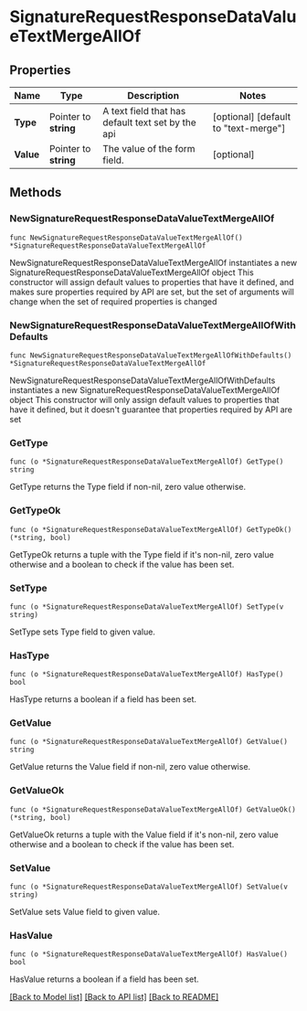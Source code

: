 # SignatureRequestResponseDataValueTextMergeAllOf

## Properties

Name | Type | Description | Notes
------------ | ------------- | ------------- | -------------
**Type** | Pointer to **string** | A text field that has default text set by the api | [optional] [default to "text-merge"]
**Value** | Pointer to **string** | The value of the form field. | [optional] 

## Methods

### NewSignatureRequestResponseDataValueTextMergeAllOf

`func NewSignatureRequestResponseDataValueTextMergeAllOf() *SignatureRequestResponseDataValueTextMergeAllOf`

NewSignatureRequestResponseDataValueTextMergeAllOf instantiates a new SignatureRequestResponseDataValueTextMergeAllOf object
This constructor will assign default values to properties that have it defined,
and makes sure properties required by API are set, but the set of arguments
will change when the set of required properties is changed

### NewSignatureRequestResponseDataValueTextMergeAllOfWithDefaults

`func NewSignatureRequestResponseDataValueTextMergeAllOfWithDefaults() *SignatureRequestResponseDataValueTextMergeAllOf`

NewSignatureRequestResponseDataValueTextMergeAllOfWithDefaults instantiates a new SignatureRequestResponseDataValueTextMergeAllOf object
This constructor will only assign default values to properties that have it defined,
but it doesn't guarantee that properties required by API are set

### GetType

`func (o *SignatureRequestResponseDataValueTextMergeAllOf) GetType() string`

GetType returns the Type field if non-nil, zero value otherwise.

### GetTypeOk

`func (o *SignatureRequestResponseDataValueTextMergeAllOf) GetTypeOk() (*string, bool)`

GetTypeOk returns a tuple with the Type field if it's non-nil, zero value otherwise
and a boolean to check if the value has been set.

### SetType

`func (o *SignatureRequestResponseDataValueTextMergeAllOf) SetType(v string)`

SetType sets Type field to given value.

### HasType

`func (o *SignatureRequestResponseDataValueTextMergeAllOf) HasType() bool`

HasType returns a boolean if a field has been set.

### GetValue

`func (o *SignatureRequestResponseDataValueTextMergeAllOf) GetValue() string`

GetValue returns the Value field if non-nil, zero value otherwise.

### GetValueOk

`func (o *SignatureRequestResponseDataValueTextMergeAllOf) GetValueOk() (*string, bool)`

GetValueOk returns a tuple with the Value field if it's non-nil, zero value otherwise
and a boolean to check if the value has been set.

### SetValue

`func (o *SignatureRequestResponseDataValueTextMergeAllOf) SetValue(v string)`

SetValue sets Value field to given value.

### HasValue

`func (o *SignatureRequestResponseDataValueTextMergeAllOf) HasValue() bool`

HasValue returns a boolean if a field has been set.


[[Back to Model list]](../README.md#documentation-for-models) [[Back to API list]](../README.md#documentation-for-api-endpoints) [[Back to README]](../README.md)


